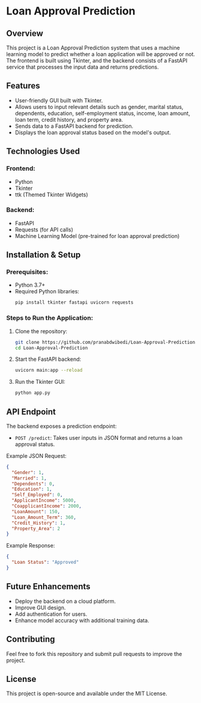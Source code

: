 # Loan Approval Prediction

## Overview

This project is a Loan Approval Prediction system that uses a machine learning model to predict whether a loan application will be approved or not. The frontend is built using Tkinter, and the backend consists of a FastAPI service that processes the input data and returns predictions.

## Features

- User-friendly GUI built with Tkinter.
- Allows users to input relevant details such as gender, marital status, dependents, education, self-employment status, income, loan amount, loan term, credit history, and property area.
- Sends data to a FastAPI backend for prediction.
- Displays the loan approval status based on the model's output.

## Technologies Used

### Frontend:

- Python
- Tkinter
- ttk (Themed Tkinter Widgets)

### Backend:

- FastAPI
- Requests (for API calls)
- Machine Learning Model (pre-trained for loan approval prediction)

## Installation & Setup

### Prerequisites:

- Python 3.7+
- Required Python libraries:
  ```bash
  pip install tkinter fastapi uvicorn requests
  ```

### Steps to Run the Application:

1. Clone the repository:
   ```bash
   git clone https://github.com/pranabdwibedi/Loan-Approval-Prediction.git
   cd Loan-Approval-Prediction
   ```
2. Start the FastAPI backend:
   ```bash
   uvicorn main:app --reload
   ```
3. Run the Tkinter GUI:
   ```bash
   python app.py
   ```

## API Endpoint

The backend exposes a prediction endpoint:

- `POST /predict`: Takes user inputs in JSON format and returns a loan approval status.

Example JSON Request:

```json
{
  "Gender": 1,
  "Married": 1,
  "Dependents": 0,
  "Education": 1,
  "Self_Employed": 0,
  "ApplicantIncome": 5000,
  "CoapplicantIncome": 2000,
  "LoanAmount": 150,
  "Loan_Amount_Term": 360,
  "Credit_History": 1,
  "Property_Area": 2
}
```

Example Response:

```json
{
  "Loan Status": "Approved"
}
```

## Future Enhancements

- Deploy the backend on a cloud platform.
- Improve GUI design.
- Add authentication for users.
- Enhance model accuracy with additional training data.

## Contributing

Feel free to fork this repository and submit pull requests to improve the project.

## License

This project is open-source and available under the MIT License.


